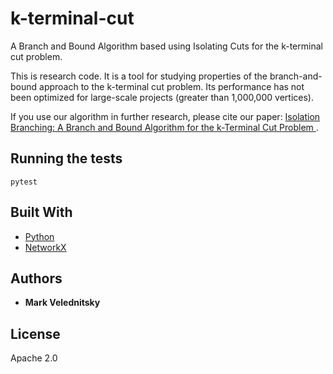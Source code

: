 # k-terminal-cut

A Branch and Bound Algorithm based using Isolating Cuts for the k-terminal cut problem.

This is research code. It is a tool for studying properties of the branch-and-bound approach to the k-terminal cut problem. Its performance has not been optimized for large-scale projects (greater than 1,000,000 vertices).

If you use our algorithm in further research, please cite our paper: [Isolation Branching: A Branch and Bound Algorithm for the k-Terminal Cut Problem
](https://doi.org/10.1007/978-3-030-04651-4_42).

## Running the tests

```
pytest
```

## Built With

* [Python](https://www.python.org/)
* [NetworkX](https://networkx.github.io/)

## Authors

* **Mark Velednitsky**

## License

Apache 2.0